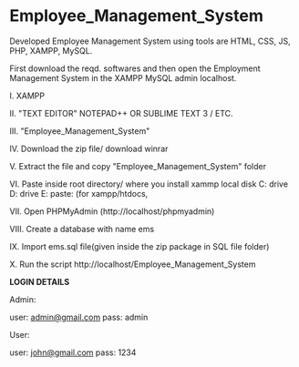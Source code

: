 # Employee_Management_System

Developed Employee Management System using tools are HTML, CSS, JS, PHP, XAMPP, MySQL.


First download the reqd. softwares and then open the Employment Management System in the XAMPP MySQL admin localhost.

I.    XAMPP

II.   "TEXT EDITOR" NOTEPAD++ OR SUBLIME TEXT 3 / ETC.

III.  "Employee_Management_System"

IV.   Download the zip file/ download winrar

V.    Extract the file and copy "Employee_Management_System" folder

VI.   Paste inside root directory/ where you install xammp local disk C: drive D: drive E: paste: (for xampp/htdocs, 

VII.  Open PHPMyAdmin (http://localhost/phpmyadmin)

VIII. Create a database with name ems

IX.   Import ems.sql file(given inside the zip package in SQL file folder)

X.    Run the script http://localhost/Employee_Management_System


**LOGIN DETAILS** 

Admin:

user: admin@gmail.com
pass: admin

User:

user: john@gmail.com
pass: 1234
